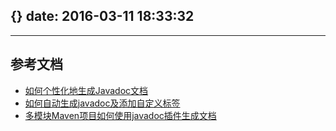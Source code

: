 {}
date: 2016-03-11 18:33:32
---

---




## 参考文档
- [如何个性化地生成Javadoc文档](http://www.blogjava.net/lishunli/archive/2010/01/12/309218.html)
- [如何自动生成javadoc及添加自定义标签 ](http://blog.sina.com.cn/s/blog_6e371452010177dj.html)
- [多模块Maven项目如何使用javadoc插件生成文档](http://blog.csdn.net/jianxin1009/article/details/35269501)
